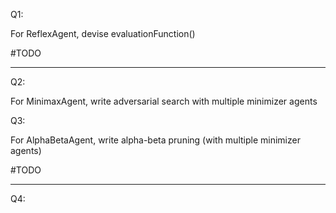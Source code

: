 Q1:

For ReflexAgent, devise evaluationFunction()

#TODO

---

Q2:

For MinimaxAgent, write adversarial search with multiple minimizer agents

Q3:

For AlphaBetaAgent, write alpha-beta pruning (with multiple minimizer agents)

#TODO

---

Q4:
